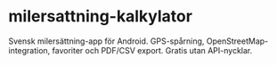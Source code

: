 # milersattning-kalkylator
Svensk milersättning-app för Android. GPS-spårning,   OpenStreetMap-integration, favoriter och PDF/CSV export.   Gratis utan API-nycklar.
